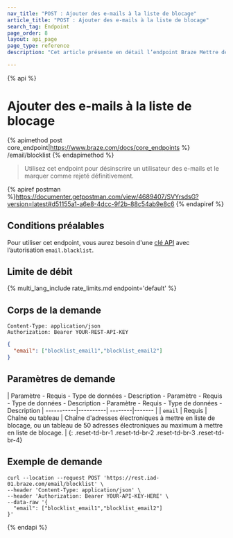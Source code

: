```yaml
---
nav_title: "POST : Ajouter des e-mails à la liste de blocage"
article_title: "POST : Ajouter des e-mails à la liste de blocage"
search_tag: Endpoint
page_order: 8
layout: api_page
page_type: reference
description: "Cet article présente en détail l’endpoint Braze Mettre des e-mails en liste de blocage."

---
```

{% api %}
# Ajouter des e-mails à la liste de blocage
{% apimethod post core_endpoint|https://www.braze.com/docs/core_endpoints %}
/email/blocklist
{% endapimethod %}

> Utilisez cet endpoint pour désinscrire un utilisateur des e-mails et le marquer comme rejeté définitivement.
 
{% apiref postman %}https://documenter.getpostman.com/view/4689407/SVYrsdsG?version=latest#d51155a1-a6e8-4dcc-9f2b-88c54ab9e8c6 {% endapiref %}

## Conditions préalables

Pour utiliser cet endpoint, vous aurez besoin d'une [clé API]({{site.baseurl}}/api/basics#rest-api-key/) avec l’autorisation `email.blacklist`.

## Limite de débit

{% multi_lang_include rate_limits.md endpoint='default' %}

## Corps de la demande

```
Content-Type: application/json
Authorization: Bearer YOUR-REST-API-KEY
```

```json
{
  "email": ["blocklist_email1","blocklist_email2"]
}
```

## Paramètres de demande

| Paramètre - Requis - Type de données - Description - Paramètre - Requis - Type de données - Description - Paramètre - Requis - Type de données - Description
| -----------|----------| --------|------- |
| `email` | Requis | Chaîne ou tableau | Chaîne d'adresses électroniques à mettre en liste de blocage, ou un tableau de 50 adresses électroniques au maximum à mettre en liste de blocage. |
{: .reset-td-br-1 .reset-td-br-2 .reset-td-br-3  .reset-td-br-4}

## Exemple de demande
```
curl --location --request POST 'https://rest.iad-01.braze.com/email/blocklist' \
--header 'Content-Type: application/json' \
--header 'Authorization: Bearer YOUR-API-KEY-HERE' \
--data-raw '{
  "email": ["blocklist_email1","blocklist_email2"]
}'
```

{% endapi %}
